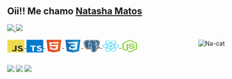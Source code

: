 ## Oii!! Me chamo [Natasha Matos](https://github.com/natasha-m-oliveira)

<div>
  <a href="https://github.com/natasha-m-oliveira">
  <img height="160em" src="https://github-readme-stats.vercel.app/api?username=natasha-m-oliveira&show_icons=true&theme=omni&include_all_commits=true&count_private=true"/>
  <img height="160em" src="https://github-readme-stats.vercel.app/api/top-langs/?username=natasha-m-oliveira&layout=compact&langs_count=7&theme=omni"/>
</div>

 <div style="display: inline_block"><br>
  <img align="center" alt="Na-JavaScript" height="30" width="40" src="https://github.com/devicons/devicon/blob/master/icons/javascript/javascript-original.svg">
  <img align="center" alt="Na-TypeScript" height="30" width="40" src="https://github.com/devicons/devicon/blob/master/icons/typescript/typescript-original.svg">
  <img align="center" alt="Na-HTML" height="30" width="40" src="https://raw.githubusercontent.com/devicons/devicon/master/icons/html5/html5-original.svg">
  <img align="center" alt="Na-CSS" height="30" width="40" src="https://raw.githubusercontent.com/devicons/devicon/master/icons/css3/css3-original.svg">
  <img align="center" alt="Na-PostgreSQL" height="30" width="40" src="https://github.com/devicons/devicon/blob/master/icons/postgresql/postgresql-original.svg">
  <img align="center" alt="Na-React" height="30" width="40" src="https://github.com/devicons/devicon/blob/master/icons/react/react-original.svg">
  <img align="center" alt="Na-Node.js" height="30" width="40" src="https://github.com/devicons/devicon/blob/master/icons/nodejs/nodejs-original.svg">
  <img align="right" alt="Na-cat" src="https://giffiles.alphacoders.com/297/2970.gif">
</div>
  
   ##
  
  <div> 
  <a href="https://www.instagram.com/innocent_girl_q/" target="_blank"><img src="https://img.shields.io/badge/-Instagram-%23E4405F?style=for-the-badge&logo=instagram&logoColor=white" target="_blank"></a>
  <a href = "mailto:natasha.oliveirabusiness@gmail.com"><img src="https://img.shields.io/badge/-Gmail-%23333?style=for-the-badge&logo=gmail&logoColor=white" target="_blank"></a>
  <a href="https://www.linkedin.com/in/natasha-matos-oliveira/" target="_blank"><img src="https://img.shields.io/badge/-LinkedIn-%230077B5?style=for-the-badge&logo=linkedin&logoColor=white" target="_blank"></a> 
 
</div>
